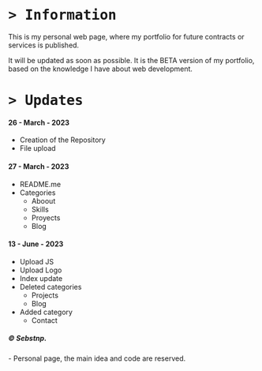 <h1>
<tt>> Information</tt>
</h1>
This is my personal web page, where my portfolio for future contracts or services is published.

It will be updated as soon as possible.
It is the BETA version of my portfolio, based on the knowledge I have about web development.

<h1>
<tt>> Updates</tt>
</h1>
<h4>
26 - March - 2023
</h4>

- Creation of the Repository
- File upload
<h4>
27 - March - 2023
</h4>

- README.me
- Categories
  - Aboout
  - Skills
  - Proyects
  - Blog
<h4>
13 - June - 2023
</h4>

- Upload JS
- Upload Logo
- Index update
- Deleted categories
  - Projects
  - Blog
- Added category
  - Contact







<h5>
© Sebstnp.
</h5>
- Personal page, the main idea and code are reserved.